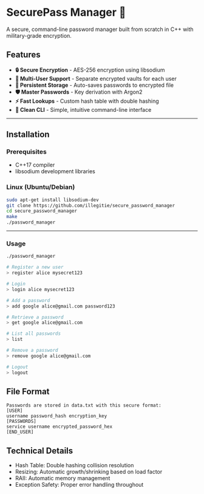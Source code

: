 # SecurePass Manager 🔐

A secure, command-line password manager built from scratch in C++ with military-grade encryption.

## Features

- **🔒 Secure Encryption** - AES-256 encryption using libsodium
- **👥 Multi-User Support** - Separate encrypted vaults for each user  
- **💾 Persistent Storage** - Auto-saves passwords to encrypted file
- **🛡️ Master Passwords** - Key derivation with Argon2
- **⚡ Fast Lookups** - Custom hash table with double hashing
- **📝 Clean CLI** - Simple, intuitive command-line interface
---
## Installation

### Prerequisites
- C++17 compiler
- libsodium development libraries

### Linux (Ubuntu/Debian)
```bash
sudo apt-get install libsodium-dev
git clone https://github.com/illegitie/secure_password_manager
cd secure_password_manager
make
./password_manager
```
---
###  Usage
```bash
./password_manager

# Register a new user
> register alice mysecret123

# Login
> login alice mysecret123

# Add a password
> add google alice@gmail.com password123

# Retrieve a password  
> get google alice@gmail.com

# List all passwords
> list

# Remove a password
> remove google alice@gmail.com

# Logout
> logout
```

## File Format
```text
Passwords are stored in data.txt with this secure format:
[USER]
username password_hash encryption_key
[PASSWORDS]
service username encrypted_password_hex
[END_USER]
```

## Technical Details
- Hash Table: Double hashing collision resolution
- Resizing: Automatic growth/shrinking based on load factor
- RAII: Automatic memory management
- Exception Safety: Proper error handling throughout


